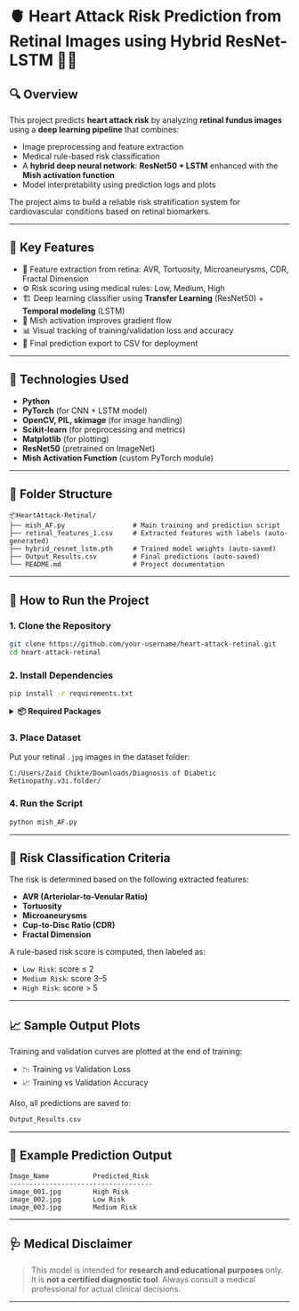 
# 🫀 Heart Attack Risk Prediction from Retinal Images using Hybrid ResNet-LSTM 🧠📸

## 🔍 Overview
This project predicts **heart attack risk** by analyzing **retinal fundus images** using a **deep learning pipeline** that combines:

- Image preprocessing and feature extraction
- Medical rule-based risk classification
- A **hybrid deep neural network**: **ResNet50 + LSTM** enhanced with the **Mish activation function**
- Model interpretability using prediction logs and plots

The project aims to build a reliable risk stratification system for cardiovascular conditions based on retinal biomarkers.

---

## 🧠 Key Features

- 🔬 Feature extraction from retina: AVR, Tortuosity, Microaneurysms, CDR, Fractal Dimension  
- ⚙️ Risk scoring using medical rules: Low, Medium, High  
- 🏗️ Deep learning classifier using **Transfer Learning** (ResNet50) + **Temporal modeling** (LSTM)  
- 🔁 Mish activation improves gradient flow  
- 📊 Visual tracking of training/validation loss and accuracy  
- 🧪 Final prediction export to CSV for deployment

---

## 🧰 Technologies Used

- **Python**
- **PyTorch** (for CNN + LSTM model)
- **OpenCV, PIL, skimage** (for image handling)
- **Scikit-learn** (for preprocessing and metrics)
- **Matplotlib** (for plotting)
- **ResNet50** (pretrained on ImageNet)
- **Mish Activation Function** (custom PyTorch module)

---

## 📁 Folder Structure
```
📦HeartAttack-Retinal/
├── mish_AF.py                 # Main training and prediction script
├── retinal_features_1.csv     # Extracted features with labels (auto-generated)
├── hybrid_resnet_lstm.pth     # Trained model weights (auto-saved)
├── Output_Results.csv         # Final predictions (auto-saved)
└── README.md                  # Project documentation
```

---

## 🚀 How to Run the Project

### 1. Clone the Repository
```bash
git clone https://github.com/your-username/heart-attack-retinal.git
cd heart-attack-retinal
```

### 2. Install Dependencies
```bash
pip install -r requirements.txt
```

<details>
<summary><strong>📦 Required Packages</strong></summary>

- torch  
- torchvision  
- numpy  
- opencv-python  
- scikit-learn  
- pandas  
- pillow  
- matplotlib  
- scikit-image  
</details>

### 3. Place Dataset
Put your retinal `.jpg` images in the dataset folder:
```
C:/Users/Zaid Chikte/Downloads/Diagnosis of Diabetic Retinopathy.v3i.folder/
```

### 4. Run the Script
```bash
python mish_AF.py
```

---

## 🔢 Risk Classification Criteria

The risk is determined based on the following extracted features:
- **AVR (Arteriolar-to-Venular Ratio)**
- **Tortuosity**
- **Microaneurysms**
- **Cup-to-Disc Ratio (CDR)**
- **Fractal Dimension**

A rule-based risk score is computed, then labeled as:
- `Low Risk`: score ≤ 2
- `Medium Risk`: score 3–5
- `High Risk`: score > 5

---

## 📈 Sample Output Plots

Training and validation curves are plotted at the end of training:
- 📉 Training vs Validation Loss  
- 📈 Training vs Validation Accuracy  

Also, all predictions are saved to:
```bash
Output_Results.csv
```

---

## 🧪 Example Prediction Output
```
Image_Name           Predicted_Risk
------------------------------------
image_001.jpg        High Risk
image_002.jpg        Low Risk
image_003.jpg        Medium Risk
```

---

## 🩺 Medical Disclaimer
> This model is intended for **research and educational purposes** only. It is **not a certified diagnostic tool**. Always consult a medical professional for actual clinical decisions.

---

